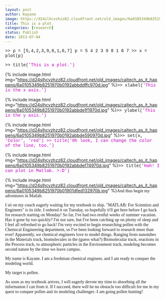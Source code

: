 ```yaml
---
layout: post
author: Kayane
image: https://d24slhcvzhzz82.cloudfront.net/old_images/6a0105349b8251970b01901dfead14970b-800wi.jpg
title: This is a plot. 
categories: [research]
status: Publish
date: 2013-07-04
---
```



<span style="font-family: 'courier new', courier;">&gt;&gt; p = [5,4,2,3,9,8,1,6,7]
<span style="font-family: 'courier new', courier;">p =
<span style="font-family: 'courier new', courier;">    5  4  2  3  9  8  1  6  7
<span style="font-family: 'courier new', courier;">&gt;&gt; x = plot(p)

<span style="font-family: 'courier new', courier;">&gt;&gt; title(<span style="color: #bf00bf;">'This is a plot.')
<span style="font-family: 'courier new', courier;">


{% include image.html img="https://d24slhcvzhzz82.cloudfront.net/old_images/caltech_as_it_happens/6a0105349b8251970b0192abbddffc970d.jpg" %}<span style="font-family: 'courier new', courier;">&gt;&gt; xlabel(<span style="color: #bf00bf;">'This is the x axis.')
<span style="font-family: 'courier new', courier;">


{% include image.html img="https://d24slhcvzhzz82.cloudfront.net/old_images/caltech_as_it_happens/6a0105349b8251970b0192abbde1f1970d.jpg" %}<span style="font-family: 'courier new', courier;">&gt;&gt; ylabel(<span style="color: #bf00bf;">'This is the y axis.')
<span style="font-family: 'courier new', courier;">


{% include image.html img="https://d24slhcvzhzz82.cloudfront.net/old_images/caltech_as_it_happens/6a0105349b8251970b0192abbde590970d.jpg" %}<span style="font-family: 'courier new', courier;">&gt;&gt; set(x, <span style="color: #bf00bf;">'Color', <span style="color: #bf00bf;">'red')
<span style="font-family: 'courier new', courier;">&gt;&gt; title(<span style="color: #bf00bf;">'Oh look, I can change the color of the line, too.')
<span style="font-family: 'courier new', courier;">


{% include image.html img="https://d24slhcvzhzz82.cloudfront.net/old_images/caltech_as_it_happens/6a0105349b8251970b0192abbdef74970d.jpg" %}<span style="font-family: 'courier new', courier;">&gt;&gt; title(<span style="color: #bf00bf;">'Hah! I can plot in Matlab. &gt;:D')
<span style="font-family: 'courier new', courier;">


{% include image.html img="https://d24slhcvzhzz82.cloudfront.net/old_images/caltech_as_it_happens/6a0105349b8251970b01901dfed132970b.jpg" %}<span style="font-family: 'trebuchet ms', geneva;">And thus begin my adventures in Matlab.

<span style="font-family: 'trebuchet ms', geneva;">
<span style="font-family: 'trebuchet ms', geneva;">I sit on my couch eagerly waiting for my textbook to ship. "MATLAB: For Scientists and Engineers" is its title. I ordered it on Tuesday, so hopefully it'll get here before I go back for research starting on Monday!
<span style="font-family: 'trebuchet ms', geneva;">So far, I've had two restful weeks of summer vacation. Has it gone by too quickly? I'm not sure, but I've been catching up on plenty of sleep and I feel all refreshed to go back! I'm very excited to begin researching pollen with the Chemical Engineering department, so I've been looking forward to research more than ever!
<span style="font-family: 'trebuchet ms', geneva;">Apparently, we chemical engineers love to model things. Ranging from nanotubes in the Materials track, biomolecules in the (guess what?) Biomolecular track, reactions in the Process track, to atmospheric particles in the Environment track, modeling becomes second nature by the time we leave campus.

<span style="font-family: 'trebuchet ms', geneva;">My name is Kayane. I am a freshman chemical engineer, and I am ready to conquer the modeling world.

<span style="font-family: 'trebuchet ms', geneva;">My target is pollen.

<span style="font-family: 'trebuchet ms', geneva;">As soon as my textbook arrives, I will eagerly devote my time to absorbing all the information I can from it. If I succeed, there will be no obstacle too difficult for me in my quest to conquer pollen and its modeling challenges -<span style="font-family: 'trebuchet ms', geneva;">I am going pollen hunting!
